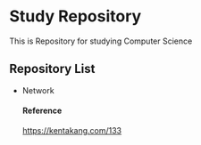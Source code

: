 # Study Repository

This is Repository for studying Computer Science

## Repository List

- Network

  #### Reference

  https://kentakang.com/133
